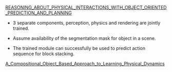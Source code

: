 [REASONING_ABOUT_PHYSICAL_INTERACTIONS_WITH_OBJECT_ORIENTED_PREDICTION_AND_PLANNING](REASONING_ABOUT_PHYSICAL_INTERACTIONS_WITH_OBJECT_ORIENTED_PREDICTION_AND_PLANNING.pdf)

- 3 separate components, perception, physics and rendering are jointly trained.

- Assume availability of the segmentation mask for object in a scene.

- The trained module can successfully be used to predict action sequence for block stacking.

[A_Compositional_Object_Based_Approach_to_Learning_Physical_Dynamics](A_Compositional_Object_Based_Approach_to_Learning_Physical_Dynamics)